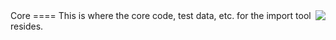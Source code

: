 <img align="right" src="http://www.alfresco.com/images/alfresco-logo.png">
Core
====
This is where the core code, test data, etc. for the import tool resides.
